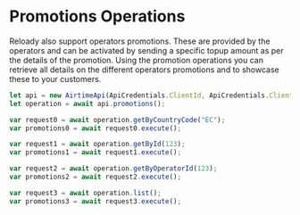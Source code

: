 # Promotions Operations

Reloady also support operators promotions. These are provided by the operators and can be activated by sending a
specific topup amount as per the details of the promotion. Using the promotion operations you can retrieve all details
on the different operators promotions and to showcase these to your customers.

```typescript
let api = new AirtimeApi(ApiCredentials.ClientId, ApiCredentials.ClientSecret, null, Environment.SANDBOX);
let operation = await api.promotions();

var request0 = await operation.getByCountryCode("EC");
var promotions0 = await request0.execute();

var request1 = await operation.getById(123);
var promotions1 = await request1.execute();

var request2 = await operation.getByOperatorId(123);
var promotions2 = await request2.execute();

var request3 = await operation.list();
var promotions3 = await request3.execute();
```
